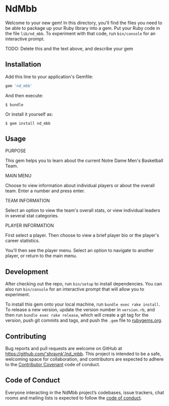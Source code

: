 # NdMbb

Welcome to your new gem! In this directory, you'll find the files you need to be able to package up your Ruby library into a gem. Put your Ruby code in the file `lib/nd_mbb`. To experiment with that code, run `bin/console` for an interactive prompt.

TODO: Delete this and the text above, and describe your gem

## Installation

Add this line to your application's Gemfile:

```ruby
gem 'nd_mbb'
```

And then execute:

    $ bundle

Or install it yourself as:

    $ gem install nd_mbb

## Usage

PURPOSE

This gem helps you to learn about the current Notre Dame Men's Basketball Team.

MAIN MENU

Choose to view information about individual players or about the overall team. Enter a number and press enter.

TEAM INFORMATION

Select an option to view the team's overall stats, or view individual leaders in several stat categories.

PLAYER INFORMATION

First select a player. Then choose to view a brief player bio or the player's career statistics.

You'll then see the player menu. Select an option to navigate to another player, or return to the main menu.


## Development

After checking out the repo, run `bin/setup` to install dependencies. You can also run `bin/console` for an interactive prompt that will allow you to experiment.

To install this gem onto your local machine, run `bundle exec rake install`. To release a new version, update the version number in `version.rb`, and then run `bundle exec rake release`, which will create a git tag for the version, push git commits and tags, and push the `.gem` file to [rubygems.org](https://rubygems.org).

## Contributing

Bug reports and pull requests are welcome on GitHub at https://github.com/'shravnk'/nd_mbb. This project is intended to be a safe, welcoming space for collaboration, and contributors are expected to adhere to the [Contributor Covenant](http://contributor-covenant.org) code of conduct.

## Code of Conduct

Everyone interacting in the NdMbb project’s codebases, issue trackers, chat rooms and mailing lists is expected to follow the [code of conduct](https://github.com/'shravnk'/nd_mbb/blob/master/CODE_OF_CONDUCT.md).
